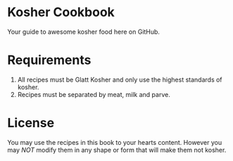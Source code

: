 Kosher Cookbook
===============

Your guide to awesome kosher food here on GitHub.

Requirements
============
1. All recipes must be Glatt Kosher and only use the highest standards of kosher.
1. Recipes must be separated by meat, milk and parve.

License
========
You may use the recipes in this book to your hearts content. However you may *NOT* modify them in any shape or form that will make them not kosher. 





